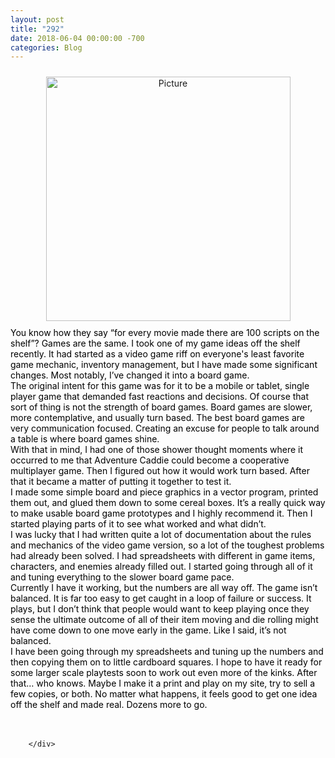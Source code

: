 ```yaml
---
layout: post
title: "292"
date: 2018-06-04 00:00:00 -700
categories: Blog
---
```


<div class="blog-content">
				<div><div class="wsite-image wsite-image-border-none " style="padding-top:10px;padding-bottom:10px;margin-left:0;margin-right:0;text-align:center"> <a> <img src="/uploads/1/1/9/3/11936545/published/p-20180604-134113bda5.jpg?1528143482" alt="Picture" style="width:391;max-width:100%"> </a> <div style="display:block;font-size:90%"></div> </div></div>  <div class="paragraph"><span><span style="color:rgb(0, 0, 0)">You know how they say &ldquo;for every movie made there are 100 scripts on the shelf&rdquo;? Games are the same. I took one of my game ideas off the shelf recently. It had started as a video game riff on everyone's least favorite game mechanic, inventory management, but I have made some significant changes. Most notably, I&rsquo;ve changed it into a board game. </span></span><br><span></span><span><span style="color:rgb(0, 0, 0)">The original intent for this game was for it to be a mobile or tablet, single player game that demanded fast reactions and decisions. Of course that sort of thing is not the strength of board games. Board games are slower, more contemplative, and usually turn based. The best board games are very communication focused. Creating an excuse for people to talk around a table is where board games shine.</span></span><br><span></span><span><span style="color:rgb(0, 0, 0)">With that in mind, I had one of those shower thought moments where it occurred to me that Adventure Caddie could become a cooperative multiplayer game. Then I figured out how it would work turn based. After that it became a matter of putting it together to test it.</span></span><br><span></span><span><span style="color:rgb(0, 0, 0)">I made some simple board and piece graphics in a vector program, printed them out, and glued them down to some cereal boxes. It&rsquo;s a really quick way to make usable board game prototypes and I highly recommend it. Then I started playing parts of it to see what worked and what didn&rsquo;t.</span></span><br><span></span><span><span style="color:rgb(0, 0, 0)">I was lucky that I had written quite a lot of documentation about the rules and mechanics of the video game version, so a lot of the toughest problems had already been solved. I had spreadsheets with different in game items, characters, and enemies already filled out. I started going through all of it and tuning everything to the slower board game pace.</span></span><br><span></span><span><span style="color:rgb(0, 0, 0)">Currently I have it working, but the numbers are all way off. The game isn&rsquo;t balanced. It is far too easy to get caught in a loop of failure or success. It plays, but I don&rsquo;t think that people would want to keep playing once they sense the ultimate outcome of all of their item moving and die rolling might have come down to one move early in the game. Like I said, it&rsquo;s not balanced.</span></span><br><span></span><span><span style="color:rgb(0, 0, 0)">I have been going through my spreadsheets and tuning up the numbers and then copying them on to little cardboard squares. I hope to have it ready for some larger scale playtests soon to work out even more of the kinks. After that&hellip; who knows. Maybe I make it a print and play on my site, try to sell a few copies, or both. No matter what happens, it feels good to get one idea off the shelf and made real. Dozens more to go.</span></span><br><span></span><br>&#8203;</div>

		</div>
        